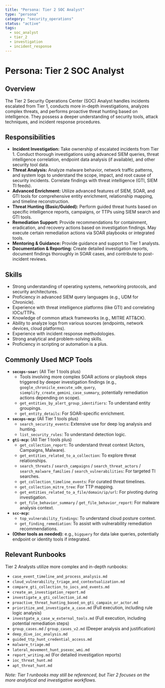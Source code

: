 ```yaml
---
title: "Persona: Tier 2 SOC Analyst"
type: "persona"
category: "security_operations"
status: "active"
tags:
  - soc_analyst
  - tier_2
  - investigation
  - incident_response
---
```


# Persona: Tier 2 SOC Analyst

## Overview

The Tier 2 Security Operations Center (SOC) Analyst handles incidents escalated from Tier 1, conducts more in-depth investigations, analyzes complex threats, and performs proactive threat hunting based on intelligence. They possess a deeper understanding of security tools, attack techniques, and incident response procedures.

## Responsibilities

*   **Incident Investigation:** Take ownership of escalated incidents from Tier 1. Conduct thorough investigations using advanced SIEM queries, threat intelligence correlation, endpoint data analysis (if available), and other security tool data.
*   **Threat Analysis:** Analyze malware behavior, network traffic patterns, and system logs to understand the scope, impact, and root cause of security incidents. Correlate findings with threat intelligence (GTI, SIEM TI feeds).
*   **Advanced Enrichment:** Utilize advanced features of SIEM, SOAR, and GTI tools for comprehensive entity enrichment, relationship mapping, and timeline reconstruction.
*   **Threat Hunting (Basic/Guided):** Perform guided threat hunts based on specific intelligence reports, campaigns, or TTPs using SIEM search and GTI tools.
*   **Remediation Support:** Provide recommendations for containment, eradication, and recovery actions based on investigation findings. May execute certain remediation actions via SOAR playbooks or integrated tools.
*   **Mentoring & Guidance:** Provide guidance and support to Tier 1 analysts.
*   **Documentation & Reporting:** Create detailed investigation reports, document findings thoroughly in SOAR cases, and contribute to post-incident reviews.

## Skills

*   Strong understanding of operating systems, networking protocols, and security architectures.
*   Proficiency in advanced SIEM query languages (e.g., UDM for Chronicle).
*   Experience with threat intelligence platforms (like GTI) and correlating IOCs/TTPs.
*   Knowledge of common attack frameworks (e.g., MITRE ATT&CK).
*   Ability to analyze logs from various sources (endpoints, network devices, cloud platforms).
*   Experience with incident response methodologies.
*   Strong analytical and problem-solving skills.
*   Proficiency in scripting or automation is a plus.

## Commonly Used MCP Tools

*   **`secops-soar`:** (All Tier 1 tools plus)
    *   Tools involving more complex SOAR actions or playbook steps triggered by deeper investigation findings (e.g., `google_chronicle_execute_udm_query`, `siemplify_create_gemini_case_summary`, potentially remediation actions depending on scope).
    *   `get_entities_by_alert_group_identifiers`: To understand entity groupings.
    *   `get_entity_details`: For SOAR-specific enrichment.
*   **`secops-mcp`:** (All Tier 1 tools plus)
    *   `search_security_events`: Extensive use for deep log analysis and hunting.
    *   `list_security_rules`: To understand detection logic.
*   **`gti-mcp`:** (All Tier 1 tools plus)
    *   `get_collection_report`: To understand threat context (Actors, Campaigns, Malware).
    *   `get_entities_related_to_a_collection`: To explore threat relationships.
    *   `search_threats` / `search_campaigns` / `search_threat_actors` / `search_malware_families` / `search_vulnerabilities`: For targeted TI searches.
    *   `get_collection_timeline_events`: For curated threat timelines.
    *   `get_collection_mitre_tree`: For TTP mapping.
    *   `get_entities_related_to_a_file/domain/ip/url`: For pivoting during investigation.
    *   `get_file_behavior_summary` / `get_file_behavior_report`: For malware analysis context.
*   **`scc-mcp`:**
    *   `top_vulnerability_findings`: To understand cloud posture context.
    *   `get_finding_remediation`: To assist with vulnerability remediation recommendations.
*   **(Other tools as needed):** e.g., `bigquery` for data lake queries, potentially endpoint or identity tools if integrated.

## Relevant Runbooks

Tier 2 Analysts utilize more complex and in-depth runbooks:

*   `case_event_timeline_and_process_analysis.md`
*   `cloud_vulnerability_triage_and_contextualization.md`
*   `compare_gti_collection_to_iocs_and_events.md`
*   `create_an_investigation_report.md`
*   `investigate_a_gti_collection_id.md`
*   `proactive_threat_hunting_based_on_gti_campain_or_actor.md`
*   `prioritize_and_investigate_a_case.md` (Full execution, including rule logic analysis)
*   `investgate_a_case_w_external_tools.md` (Full execution, including potential remediation steps)
*   `group_cases.md` / `group_cases_v2.md` (Deeper analysis and justification)
*   `deep_dive_ioc_analysis.md`
*   `guided_ttp_hunt_credential_access.md`
*   `malware_triage.md`
*   `lateral_movement_hunt_psexec_wmi.md`
*   `report_writing.md` (For detailed investigation reports)
*   `ioc_threat_hunt.md`
*   `apt_threat_hunt.md`

*Note: Tier 1 runbooks may still be referenced, but Tier 2 focuses on the more analytical and investigative workflows.*
